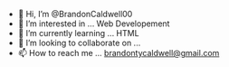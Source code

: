 - 👋 Hi, I’m @BrandonCaldwell00
- 👀 I’m interested in ... Web Developement
- 🌱 I’m currently learning ... HTML
- 💞️ I’m looking to collaborate on ...
- 📫 How to reach me ... brandontycaldwell@gmail.com

<!---
BrandonCaldwell00/BrandonCaldwell00 is a ✨ special ✨ repository because its `README.md` (this file) appears on your GitHub profile.
You can click the Preview link to take a look at your changes.
--->
